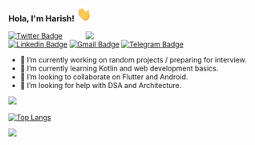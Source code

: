 ### Hola, I'm Harish! <img src="https://raw.githubusercontent.com/ABSphreak/ABSphreak/master/gifs/Hi.gif" width="30px">

<img align="right" src="https://media.giphy.com/media/MGdfeiKtEiEPS/giphy.gif" width="350px" />


[![Twitter Badge](https://img.shields.io/badge/-@theflutterboi-1ca0f1?style=flat-square&labelColor=1ca0f1&logo=twitter&logoColor=white&link=https://twitter.com/theflutterboi)](https://twitter.com/theflutterboi)
[![Linkedin Badge](https://img.shields.io/badge/-Harish_Anbalagan-blue?style=flat-square&logo=Linkedin&logoColor=white&link=https://www.linkedin.com/in/harishanbalagan/)](https://www.linkedin.com/in/harishanbalagan/)
[![Gmail Badge](https://img.shields.io/badge/-warriorharish95668@gmail.com-c14438?style=flat-square&logo=Gmail&logoColor=white&link=mailto:warriorharish95668@gmail.com)](mailto:warriorharish95668@gmail.com)
[![Telegram Badge](https://img.shields.io/badge/-Harishwarrior-grey?style=flat-square&logo=Telegram&logoColor=white&link=https://t.me/Harishwarrior)](https://t.me/Harishwarrior)

- 🔭 I’m currently working on random projects / preparing for interview.
- 🌱 I’m currently learning Kotlin and web development basics.
- 👯 I’m looking to collaborate on Flutter and Android.
- 🤔 I’m looking for help with DSA and Architecture.

![](https://komarev.com/ghpvc/?username=harishwarrior)

[![Top Langs](https://github-readme-stats.vercel.app/api/top-langs/?username=Harishwarrior&layout=compact&theme=tokyonight)](https://github.com/anuraghazra/github-readme-stats)

<img src="https://github-readme-stats.vercel.app/api?username=Harishwarrior&show_icons=true&theme=tokyonight">
